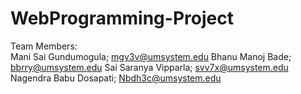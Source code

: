 # WebProgramming-Project
Team Members:   
Mani Sai Gundumogula; mgy3v@umsystem.edu
Bhanu Manoj Bade; bbrry@umsystem.edu
Sai Saranya Vipparla; svv7x@umsystem.edu
Nagendra Babu Dosapati; Nbdh3c@umsystem.edu
